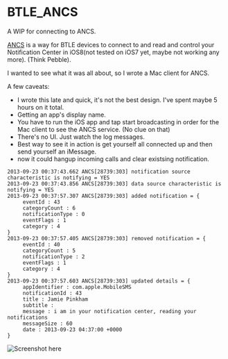 BTLE_ANCS
=========

A WIP for connecting to ANCS.

[ANCS](https://developer.apple.com/library/ios/documentation/CoreBluetooth/Reference/AppleNotificationCenterServiceSpecification/Introduction/Introduction.html#//apple_ref/doc/uid/TP40013460-CH2-SW1) is a way for BTLE devices to connect to and read and control your Notification Center in iOS8(not tested on iOS7 yet, maybe not working any more). (Think Pebble).

I wanted to see what it was all about, so I wrote a Mac client for ANCS.

A few caveats:
* I wrote this late and quick, it's not the best design. I've spent maybe 5 hours on it total.
* Getting an app's display name.
* You have to run the iOS app and tap start broadcasting in order for the Mac client to see the ANCS service. (No clue on that)
* There's no UI. Just watch the log messages.
* Best way to see it in action is get yourself all connected up and then send yourself an iMessage.
* now it could hangup incoming calls and clear existsing notification.

```
2013-09-23 00:37:43.662 ANCS[28739:303] notification source characteristic is notifying = YES
2013-09-23 00:37:43.856 ANCS[28739:303] data source characteristic is notifying = YES
2013-09-23 00:37:57.307 ANCS[28739:303] added notification = {
	 eventId : 43
	 categoryCount : 6
	 notificationType : 0
	 eventFlags : 1
	 category : 4
}
2013-09-23 00:37:57.405 ANCS[28739:303] removed notification = {
	 eventId : 40
	 categoryCount : 5
	 notificationType : 2
	 eventFlags : 1
	 category : 4
}
2013-09-23 00:37:57.603 ANCS[28739:303] updated details = {
	 appIdentifier : com.apple.MobileSMS
	 notificationId : 43
	 title : Jamie Pinkham
	 subtitle : 
	 message : i am in your notification center, reading your notifications
	 messageSize : 60
	 date : 2013-09-23 04:37:00 +0000
}
```
![Screenshot here](http://d.pr/i/oYUD+ "Screenshot")
